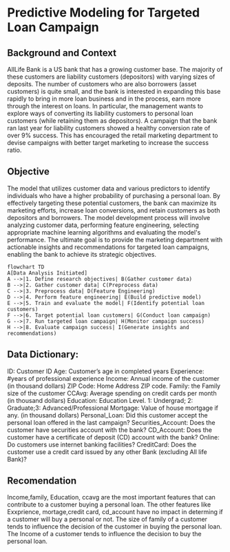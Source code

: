 # Predictive Modeling for Targeted Loan Campaign

## Background and Context
AllLife Bank is a US bank that has a growing customer base. The majority of these customers are liability customers (depositors) with varying sizes of deposits. 
The number of customers who are also borrowers (asset customers) is quite small, and the bank is interested in expanding this base rapidly to bring in more loan business and in the process, earn more through the interest on loans. 
In particular, the management wants to explore ways of converting its liability customers to personal loan customers (while retaining them as depositors).
A campaign that the bank ran last year for liability customers showed a healthy conversion rate of over 9% success. 
This has encouraged the retail marketing department to devise campaigns with better target marketing to increase the success ratio.
## Objective
The model that utilizes customer data and various predictors to identify individuals who have a higher probability of purchasing a personal loan.
By effectively targeting these potential customers, the bank can maximize its marketing efforts, increase loan conversions, and retain customers as both depositors and borrowers.
The model development process will involve analyzing customer data, performing feature engineering, selecting appropriate machine learning algorithms and evaluating the model's performance.
The ultimate goal is to provide the marketing department with actionable insights and recommendations for targeted loan campaigns, enabling the bank to achieve its strategic objectives.
```mermaid
flowchart TD
A[Data Analysis Initiated]
A -->|1. Define research objectives| B(Gather customer data)
B -->|2. Gather customer data| C(Preprocess data)
C -->|3. Preprocess data| D(Feature Engineering)
D -->|4. Perform feature engineering| E(Build predictive model)
E -->|5. Train and evaluate the model| F(Identify potential loan customers)
F -->|6. Target potential loan customers| G(Conduct loan campaign)
G -->|7. Run targeted loan campaign| H(Monitor campaign success)
H -->|8. Evaluate campaign success| I(Generate insights and recommendations)
```
## Data Dictionary:
ID: Customer ID
Age: Customer’s age in completed years
Experience: #years of professional experience
Income: Annual income of the customer (in thousand dollars)
ZIP Code: Home Address ZIP code.
Family: the Family size of the customer
CCAvg: Average spending on credit cards per month (in thousand dollars)
Education: Education Level. 1: Undergrad; 2: Graduate;3: Advanced/Professional
Mortgage: Value of house mortgage if any. (in thousand dollars)
Personal_Loan: Did this customer accept the personal loan offered in the last campaign?
Securities_Account: Does the customer have securities account with the bank?
CD_Account: Does the customer have a certificate of deposit (CD) account with the bank?
Online: Do customers use internet banking facilities?
CreditCard: Does the customer use a credit card issued by any other Bank (excluding All life Bank)?

## Recomendation
Income,family, Education, ccavg are the most important features that can contribute to a customer buying a personal loan.
The other features like Exxprience, mortage,credit card, cd_account have no impact in determing if a customer will buy a personal or not.
The size of family of a customer tends to influence the decision of the customer in buying the personal loan.
The Income of a customer tends to influence the decision to buy the personal loan.
